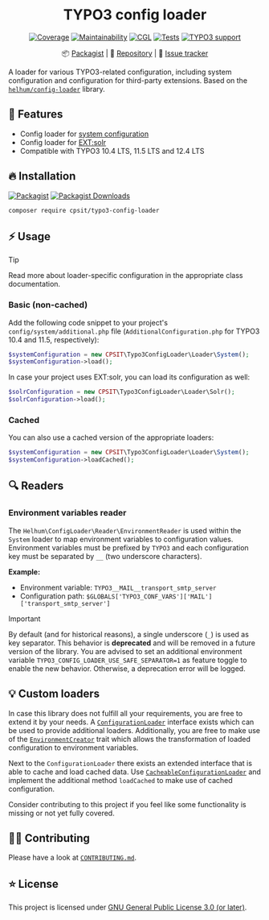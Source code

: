 <div align="center">

# TYPO3 config loader

[![Coverage](https://img.shields.io/coverallsCoverage/github/CPS-IT/typo3-config-loader?logo=coveralls)](https://coveralls.io/github/CPS-IT/typo3-config-loader)
[![Maintainability](https://qlty.sh/badges/825c9008-975f-4fcf-9039-a0c12ad07781/maintainability.svg)](https://qlty.sh/gh/CPS-IT/projects/typo3-config-loader)
[![CGL](https://img.shields.io/github/actions/workflow/status/CPS-IT/typo3-config-loader/cgl.yaml?label=cgl&logo=github)](https://github.com/CPS-IT/typo3-config-loader/actions/workflows/cgl.yaml)
[![Tests](https://img.shields.io/github/actions/workflow/status/CPS-IT/typo3-config-loader/tests.yaml?label=tests&logo=github)](https://github.com/CPS-IT/typo3-config-loader/actions/workflows/tests.yaml)
[![TYPO3 support](https://img.shields.io/badge/TYPO3-10,_11_%26_12-orange?logo=typo3)](https://get.typo3.org/)

📦&nbsp;[Packagist](https://packagist.org/packages/cpsit/typo3-config-loader) |
💾&nbsp;[Repository](https://github.com/CPS-IT/typo3-config-loader) |
🐛&nbsp;[Issue tracker](https://github.com/CPS-IT/typo3-config-loader/issues)

</div>

A loader for various TYPO3-related configuration, including system configuration and
configuration for third-party extensions. Based on the [`helhum/config-loader`][1]
library.

## 🚀 Features

* Config loader for [system configuration](src/Loader/System.php)
* Config loader for [EXT:solr](src/Loader/Solr.php)
* Compatible with TYPO3 10.4 LTS, 11.5 LTS and 12.4 LTS

## 🔥 Installation

[![Packagist](https://img.shields.io/packagist/v/cpsit/typo3-config-loader?label=version&logo=packagist)](https://packagist.org/packages/cpsit/typo3-config-loader)
[![Packagist Downloads](https://img.shields.io/packagist/dt/cpsit/typo3-config-loader?color=brightgreen)](https://packagist.org/packages/cpsit/typo3-config-loader)

```bash
composer require cpsit/typo3-config-loader
```

## ⚡ Usage

> [!TIP]
> Read more about loader-specific configuration in the appropriate class documentation.

### Basic (non-cached)

Add the following code snippet to your project's `config/system/additional.php` file
(`AdditionalConfiguration.php` for TYPO3 10.4 and 11.5, respectively):

```php
$systemConfiguration = new CPSIT\Typo3ConfigLoader\Loader\System();
$systemConfiguration->load();
```

In case your project uses EXT:solr, you can load its configuration as well:

```php
$solrConfiguration = new CPSIT\Typo3ConfigLoader\Loader\Solr();
$solrConfiguration->load();
```

### Cached

You can also use a cached version of the appropriate loaders:

```php
$systemConfiguration = new CPSIT\Typo3ConfigLoader\Loader\System();
$systemConfiguration->loadCached();
```

## 🔍 Readers

### Environment variables reader

The `Helhum\ConfigLoader\Reader\EnvironmentReader` is used within the `System` loader
to map environment variables to configuration values. Environment variables must be
prefixed by `TYPO3` and each configuration key must be separated by `__` (two underscore
characters).

**Example:**

* Environment variable: `TYPO3__MAIL__transport_smtp_server`
* Configuration path: `$GLOBALS['TYPO3_CONF_VARS']['MAIL']['transport_smtp_server']`

> [!IMPORTANT]
> By default (and for historical reasons), a single underscore (`_`) is used as
> key separator. This behavior is **deprecated** and will be removed in a future version
> of the library. You are advised to set an additional environment variable
> `TYPO3_CONFIG_LOADER_USE_SAFE_SEPARATOR=1` as feature toggle to enable the new
> behavior. Otherwise, a deprecation error will be logged.

## 💡 Custom loaders

In case this library does not fulfill all your requirements, you are free to extend
it by your needs. A [`ConfigurationLoader`](src/Loader/ConfigurationLoader.php)
interface exists which can be used to provide additional loaders. Additionally, you
are free to make use of the [`EnvironmentCreator`](src/EnvironmentCreator.php) trait
which allows the transformation of loaded configuration to environment variables.

Next to the `ConfigurationLoader` there exists an extended interface that is able to
cache and load cached data. Use
[`CacheableConfigurationLoader`](src/Loader/CacheableConfigurationLoader.php) and
implement the additional method `loadCached` to make use of cached configuration.

Consider contributing to this project if you feel like some functionality is missing
or not yet fully covered.

## 🧑‍💻 Contributing

Please have a look at [`CONTRIBUTING.md`](CONTRIBUTING.md).

## ⭐ License

This project is licensed under [GNU General Public License 3.0 (or later)](LICENSE).

[1]: https://github.com/helhum/config-loader
